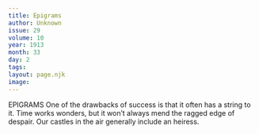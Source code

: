 ```yaml
---
title: Epigrams 
author: Unknown 
issue: 29
volume: 10
year: 1913
month: 33
day: 2
tags:
layout: page.njk
image:
---
```

EPIGRAMS    One of the drawbacks of success is that it often has a string to it. Time works wonders, but it won’t always mend the ragged edge of despair. Our castles in the air generally include an heiress.
